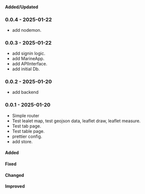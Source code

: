 #### Added/Updated

### 0.0.4 - 2025-01-22

-   add nodemon.

### 0.0.3 - 2025-01-22

-   add signin logic.
-   add MarineApp.
-   add APIInterface.
-   add initial Db.

### 0.0.2 - 2025-01-20

-   add backend

### 0.0.1 - 2025-01-20

-   Simple router
-   Test lealet map, test geojson data, leaflet draw, leaflet measure.
-   Test tab page.
-   Test table page.
-   prettier config.
-   add store.

#### Added

#### Fixed

#### Changed

#### Improved
